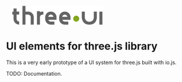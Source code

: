 <img alt="IO UI Logo" src="./images/logo/three-ui.svg" width="250px" style="margin: 1em 0 0 1em;">

# UI elements for three.js library #

This is a very early prototype of a UI system for three.js built with io.js.

TODO: Documentation.
